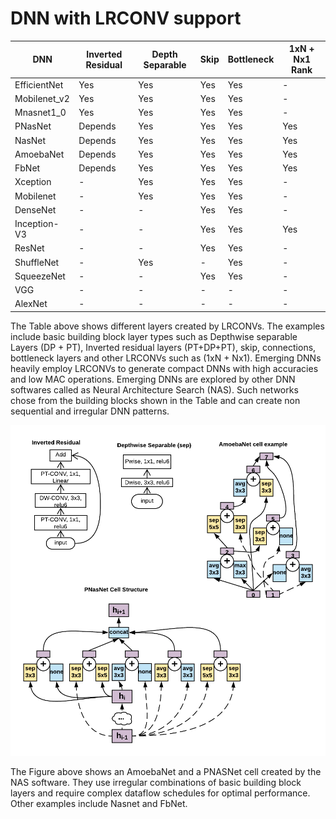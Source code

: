 
# DNN with LRCONV support 

| DNN | Inverted Residual | Depth Separable | Skip | Bottleneck | 1xN + Nx1 Rank |
|-|-|-|-|-|-|
| EfficientNet | Yes | Yes | Yes | Yes | - |
| Mobilenet_v2 | Yes | Yes | Yes | Yes | - |
| Mnasnet1_0 | Yes | Yes | Yes | Yes | - |
| PNasNet | Depends | Yes | Yes | Yes | Yes |
| NasNet | Depends | Yes | Yes | Yes | Yes |
| AmoebaNet | Depends | Yes | Yes | Yes | Yes |
| FbNet | Depends | Yes | Yes | Yes | Yes |
| Xception | - | Yes | Yes | Yes | - |
| Mobilenet | - | Yes | Yes | Yes | - |
| DenseNet | - | - | Yes | Yes | - |
| Inception-V3 | - | - | Yes | Yes | Yes |
| ResNet | - | - | Yes | Yes | - |
| ShuffleNet | - | Yes | - | Yes | - |
| SqueezeNet | - | - | Yes | Yes | - |
| VGG | - | - | - | - | - |
| AlexNet | - | - | - | - | - |

The Table above shows different layers created by LRCONVs. The examples include 
basic building block layer types such as Depthwise separable Layers (DP + PT), 
Inverted residual layers (PT+DP+PT), skip, connections, bottleneck layers and other 
LRCONVs such as (1xN + Nx1). Emerging DNNs heavily employ LRCONVs to generate 
compact DNNs with high accuracies and low MAC operations. Emerging DNNs 
are explored by other DNN softwares called as Neural Architecture Search (NAS).
Such networks chose from the building blocks shown in the Table and can create 
non sequential and irregular DNN patterns. 


![image](dnntypes.png)


The Figure above shows an AmoebaNet and a PNASNet cell created by the NAS software.
They use irregular combinations of basic building block layers and require complex 
dataflow schedules for optimal performance. Other examples include Nasnet and FbNet.
